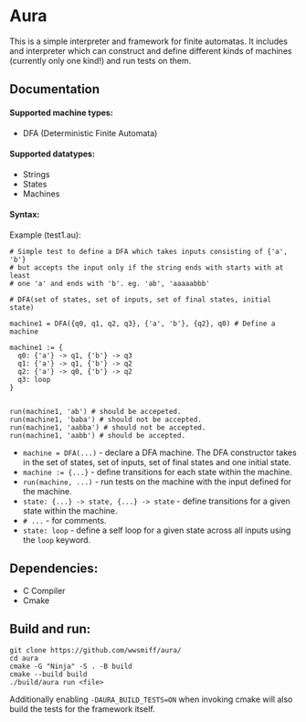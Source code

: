 # Aura
This is a simple interpreter and framework for finite automatas. It includes and interpreter which can construct and define different kinds of machines (currently only one kind!)
and run tests on them.

## Documentation
#### Supported machine types:
  - DFA (Deterministic Finite Automata)
#### Supported datatypes:
  - Strings
  - States
  - Machines
#### Syntax:
Example (test1.au):
```
# Simple test to define a DFA which takes inputs consisting of {'a', 'b'}
# but accepts the input only if the string ends with starts with at least
# one 'a' and ends with 'b'. eg. 'ab', 'aaaaabbb'

# DFA(set of states, set of inputs, set of final states, initial state) 

machine1 = DFA({q0, q1, q2, q3}, {'a', 'b'}, {q2}, q0) # Define a machine

machine1 := {
  q0: {'a'} -> q1, {'b'} -> q3
  q1: {'a'} -> q1, {'b'} -> q2
  q2: {'a'} -> q0, {'b'} -> q2
  q3: loop
}


run(machine1, 'ab') # should be accepeted.
run(machine1, 'baba') # should not be accepted.
run(machine1, 'aabba') # should not be accepted.
run(machine1, 'aabb') # should be accepted.
```

- `machine = DFA(...)` - declare a DFA machine. The DFA constructor takes in the set of states, set of inputs, set of final states and one initial state.
- `machine := {...}` - define transitions for each state within the machine.
- `run(machine, ...)` - run tests on the machine with the input defined for the machine.
- `state: {...} -> state, {...} -> state` - define transitions for a given state within the machine.
- `# ...` - for comments.
- `state: loop` - define a self loop for a given state across all inputs using the `loop` keyword.

## Dependencies:
- C Compiler
- Cmake

## Build and run:
```
git clone https://github.com/wwsmiff/aura/
cd aura
cmake -G "Ninja" -S . -B build
cmake --build build
./build/aura run <file>
```
Additionally enabling `-DAURA_BUILD_TESTS=ON` when invoking cmake will also build the tests for the framework itself.
